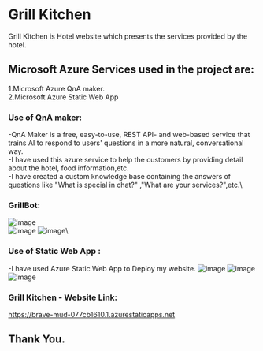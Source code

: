 # Grill Kitchen 

Grill Kitchen is Hotel website which presents the services provided by the hotel.

## Microsoft Azure Services used in the project are:

1.Microsoft Azure QnA maker.\
2.Microsoft Azure Static Web App

### Use of QnA maker: 
-QnA Maker is a free, easy-to-use, REST API- and web-based service that trains AI to respond to users' questions in a more natural, conversational way.\
-I have used this azure service to help the customers by providing detail about the hotel, food information,etc.\
-I have created a custom knowledge base containing the answers of questions like "What is special in chat?" ,"What are your services?",etc.\
### GrillBot:
![image](https://user-images.githubusercontent.com/86558178/151703631-ccf549ec-abf0-4639-8387-b986e4121007.png)\
![image](https://user-images.githubusercontent.com/86558178/151703578-7e334655-e652-432e-9219-a062c554ed40.png)
![image](https://user-images.githubusercontent.com/86558178/151703643-e78297a2-8582-4e6d-854e-0c6ba63a522b.png)\


### Use of Static Web App : 
-I have used Azure Static Web App to Deploy my website.
![image](https://user-images.githubusercontent.com/86558178/151703846-a09fde2a-ac0f-4533-a016-c717307b6237.png)
![image](https://user-images.githubusercontent.com/86558178/151703859-fb75ad14-4cd7-4eeb-84f9-8065e2b149bd.png)
![image](https://user-images.githubusercontent.com/86558178/151703870-350388c6-e7eb-49af-bae2-db7fd6ccf9f9.png)

### Grill Kitchen - Website Link:
https://brave-mud-077cb1610.1.azurestaticapps.net


## Thank You.
